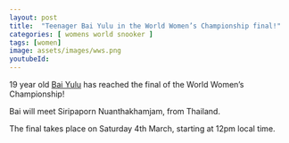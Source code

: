 ```yaml
---
layout: post
title:  "Teenager Bai Yulu in the World Women’s Championship final!"
categories: [ womens world snooker ]
tags: [women]
image: assets/images/wws.png
youtubeId: 
---
```

<p>19 year old <a href="https://www.womenssnooker.com/teenager-bai-reaches-womens-final//">Bai Yulu</a> has reached the final of the World Women’s Championship!</p>
<p></p>
Bai will meet Siripaporn Nuanthakhamjam, from Thailand.
<p></p>
The final takes place on Saturday 4th March, starting at 12pm local time.